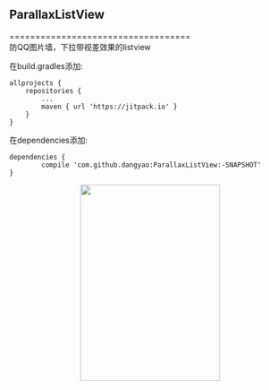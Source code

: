 ## ParallaxListView
===================================      
防QQ图片墙，下拉带视差效果的listview    

在build.gradles添加:

	allprojects {
		repositories {
			...
			maven { url 'https://jitpack.io' }
		}
	}

在dependencies添加:

	dependencies {
	        compile 'com.github.dangyao:ParallaxListView:-SNAPSHOT'
	}
	       
	      
<div align=center><img width="250" height="350" src="https://github.com/dangyao/ParallaxListView/blob/master/screens/screenshot.gif"/></div>
